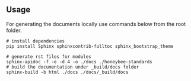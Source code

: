 
## Usage
For generating the documents locally use commands below from the root folder. 

```shell
# install dependencies
pip install Sphinx sphinxcontrib-fulltoc sphinx_bootstrap_theme

# generate rst files for modules
sphinx-apidoc -f -e -d 4 -o ./docs ./honeybee-standards
# build the documentation under _build/docs folder
sphinx-build -b html ./docs ./docs/_build/docs
```
